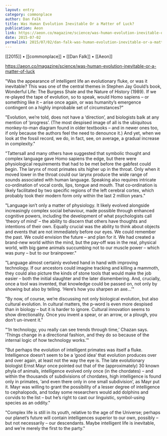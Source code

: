 ```yaml
---
layout: entry
category: commonplace
author: Dan Falk
title: Was Human Evolution Inevitable Or a Matter of Luck?
publication: Aeon
link: https://aeon.co/magazine/science/was-human-evolution-inevitable-or-a-matter-of-luck
date: 2015-07-02
permalink: 2015/07/02/dan-falk-was-human-evolution-inevitable-or-a-matter-of-luck
---
```


[[2015]] • [[commonplace]] • [[Dan Falk]] • [[Aeon]] 

https://aeon.co/magazine/science/was-human-evolution-inevitable-or-a-matter-of-luck

"Was the appearance of intelligent life an evolutionary fluke, or was it inevitable? This was one of the central themes in Stephen Jay Gould’s book, Wonderful Life: The Burgess Shale and the Nature of History (1989). If we re-played the tape of evolution, so to speak, would Homo sapiens – or something like it – arise once again, or was humanity’s emergence contingent on a highly improbable set of circumstances?"
 
"Evolution, we’re told, does not have a ‘direction’, and biologists balk at any mention of ‘progress’. (The most despised image of all is the ubiquitous monkey-to-man diagram found in older textbooks – and in newer ones too, if only because the authors feel the need to denounce it.) And yet, when we look at the fossil record, we do, in fact, see, on average, a gradual increase in complexity."

"Tattersall and many others have suggested that symbolic thought and complex language gave Homo sapiens the edge, but there were physiological requirements that had to be met before the gabfest could begin. The larynx of most primates sits higher up in the throat. Only when it moved lower in the throat could our larynx produce the wide range of sounds associated with human language. Speaking also requires intricate co‑ordination of vocal cords, lips, tongue and mouth. That co‑ordination is likely facilitated by two specific regions of the left cerebral cortex, which probably took their modern form only within the last 2 million years."
 
"Language isn’t only a matter of physiology. It likely evolved alongside increasingly complex social behaviour, made possible through enhanced cognitive powers, including the development of what psychologists call ‘theory of mind’ – the ability to discern that others have thoughts and intentions of their own. Equally crucial was the ability to think about objects and events that are not immediately before our eyes. We could remember the past. We could envision the future – and plan for it. We had created a brand-new world within the mind, but the pay‑off was in the real, physical world, with big game animals succumbing not to our muscle power – which was puny – but to our brainpower."

"Language almost certainly evolved hand in hand with improving technology. If our ancestors could imagine tracking and killing a mammoth, they could also picture the kinds of stone tools that would make the job easier – both the initial slaughter and the later dismembering. And, crucially, once a tool was invented, that knowledge could be passed on, not only by showing but also by telling. ‘Here’s how you sharpen an axe…’"

"By now, of course, we’re discussing not only biological evolution, but also cultural evolution. In cultural matters, the p-word is even more despised than in biology – but it is harder to ignore. Cultural innovation seems to show directionality. Once you invent a spear, or an arrow, or a plough, you don’t un-invent it."

"‘In technology, you really can see trends through time,’ Chazan says. ‘Things change in a directional fashion, and they do so because of the internal logic of how technology works.’"

"But perhaps the evolution of intelligent primates was itself a fluke. Intelligence doesn’t seem to be a ‘good idea’ that evolution produces over and over again, at least not the way the eye is. The late evolutionary biologist Ernst Mayr once pointed out that of the (approximately) 30 known phyla of animals, intelligence evolved only once (in the chordates) – and within the thousands of subdivisions of chordates, high intelligence is found only in primates, ‘and even there only in one small subdivision’, as Mayr put it. Mayr was willing to grant the possibility of a lesser degree of intelligence to cephalopods, and today some researchers would add dolphins and corvids to the list – but he’s right to cast our linguistic, symbol-using species as an oddity."

"Complex life is still in its youth, relative to the age of the Universe; perhaps our planet’s future will contain intelligences superior to our own, possibly – but not necessarily – our descendants. Maybe intelligent life is inevitable, and we’re merely the first to the party."

